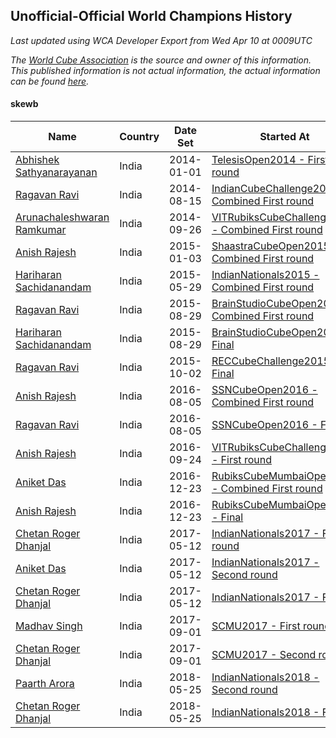## Unofficial-Official World Champions History

*Last updated using WCA Developer Export from Wed Apr 10 at 0009UTC*

*The [World Cube Association](https://www.worldcubeassociation.org) is the source and owner of this information. This published information is not actual information, the actual information can be found [here](https://www.worldcubeassociation.org/results).*

#### skewb

|Name|Country|Date Set|Started At|Ended At|Days Held|  
|--|--|--|--|--|--|  
|[Abhishek Sathyanarayanan](https://www.worldcubeassociation.org/persons/2012SATH01)|India|2014-01-01|[TelesisOpen2014 - First round](https://www.worldcubeassociation.org/competitions/TelesisOpen2014/results/all#eskewb_1)|[IndianCubeChallenge2014 - Combined First round](https://www.worldcubeassociation.org/competitions/IndianCubeChallenge2014/results/all#eskewb_d)|228|  
|[Ragavan Ravi](https://www.worldcubeassociation.org/persons/2013RAVI02)|India|2014-08-15|[IndianCubeChallenge2014 - Combined First round](https://www.worldcubeassociation.org/competitions/IndianCubeChallenge2014/results/all#eskewb_d)|[VITRubiksCubeChallenge2014 - Combined First round](https://www.worldcubeassociation.org/competitions/VITRubiksCubeChallenge2014/results/all#eskewb_d)|42|  
|[Arunachaleshwaran Ramkumar](https://www.worldcubeassociation.org/persons/2013RAMK01)|India|2014-09-26|[VITRubiksCubeChallenge2014 - Combined First round](https://www.worldcubeassociation.org/competitions/VITRubiksCubeChallenge2014/results/all#eskewb_d)|[ShaastraCubeOpen2015 - Combined First round](https://www.worldcubeassociation.org/competitions/ShaastraCubeOpen2015/results/all#eskewb_d)|98|  
|[Anish Rajesh](https://www.worldcubeassociation.org/persons/2014RAJE03)|India|2015-01-03|[ShaastraCubeOpen2015 - Combined First round](https://www.worldcubeassociation.org/competitions/ShaastraCubeOpen2015/results/all#eskewb_d)|[IndianNationals2015 - Combined First round](https://www.worldcubeassociation.org/competitions/IndianNationals2015/results/all#eskewb_d)|147|  
|[Hariharan Sachidanandam](https://www.worldcubeassociation.org/persons/2015SACH01)|India|2015-05-29|[IndianNationals2015 - Combined First round](https://www.worldcubeassociation.org/competitions/IndianNationals2015/results/all#eskewb_d)|[BrainStudioCubeOpen2015 - Combined First round](https://www.worldcubeassociation.org/competitions/BrainStudioCubeOpen2015/results/all#eskewb_d)|91|  
|[Ragavan Ravi](https://www.worldcubeassociation.org/persons/2013RAVI02)|India|2015-08-29|[BrainStudioCubeOpen2015 - Combined First round](https://www.worldcubeassociation.org/competitions/BrainStudioCubeOpen2015/results/all#eskewb_d)|[BrainStudioCubeOpen2015 - Final](https://www.worldcubeassociation.org/competitions/BrainStudioCubeOpen2015/results/all#eskewb_f)|0|  
|[Hariharan Sachidanandam](https://www.worldcubeassociation.org/persons/2015SACH01)|India|2015-08-29|[BrainStudioCubeOpen2015 - Final](https://www.worldcubeassociation.org/competitions/BrainStudioCubeOpen2015/results/all#eskewb_f)|[RECCubeChallenge2015 - Final](https://www.worldcubeassociation.org/competitions/RECCubeChallenge2015/results/all#eskewb_f)|34|  
|[Ragavan Ravi](https://www.worldcubeassociation.org/persons/2013RAVI02)|India|2015-10-02|[RECCubeChallenge2015 - Final](https://www.worldcubeassociation.org/competitions/RECCubeChallenge2015/results/all#eskewb_f)|[SSNCubeOpen2016 - Combined First round](https://www.worldcubeassociation.org/competitions/SSNCubeOpen2016/results/all#eskewb_d)|308|  
|[Anish Rajesh](https://www.worldcubeassociation.org/persons/2014RAJE03)|India|2016-08-05|[SSNCubeOpen2016 - Combined First round](https://www.worldcubeassociation.org/competitions/SSNCubeOpen2016/results/all#eskewb_d)|[SSNCubeOpen2016 - Final](https://www.worldcubeassociation.org/competitions/SSNCubeOpen2016/results/all#eskewb_f)|0|  
|[Ragavan Ravi](https://www.worldcubeassociation.org/persons/2013RAVI02)|India|2016-08-05|[SSNCubeOpen2016 - Final](https://www.worldcubeassociation.org/competitions/SSNCubeOpen2016/results/all#eskewb_f)|[VITRubiksCubeChallenge2016 - First round](https://www.worldcubeassociation.org/competitions/VITRubiksCubeChallenge2016/results/all#eskewb_1)|50|  
|[Anish Rajesh](https://www.worldcubeassociation.org/persons/2014RAJE03)|India|2016-09-24|[VITRubiksCubeChallenge2016 - First round](https://www.worldcubeassociation.org/competitions/VITRubiksCubeChallenge2016/results/all#eskewb_1)|[RubiksCubeMumbaiOpen2016 - Combined First round](https://www.worldcubeassociation.org/competitions/RubiksCubeMumbaiOpen2016/results/all#eskewb_d)|90|  
|[Aniket Das](https://www.worldcubeassociation.org/persons/2015DASA02)|India|2016-12-23|[RubiksCubeMumbaiOpen2016 - Combined First round](https://www.worldcubeassociation.org/competitions/RubiksCubeMumbaiOpen2016/results/all#eskewb_d)|[RubiksCubeMumbaiOpen2016 - Final](https://www.worldcubeassociation.org/competitions/RubiksCubeMumbaiOpen2016/results/all#eskewb_f)|0|  
|[Anish Rajesh](https://www.worldcubeassociation.org/persons/2014RAJE03)|India|2016-12-23|[RubiksCubeMumbaiOpen2016 - Final](https://www.worldcubeassociation.org/competitions/RubiksCubeMumbaiOpen2016/results/all#eskewb_f)|[IndianNationals2017 - First round](https://www.worldcubeassociation.org/competitions/IndianNationals2017/results/all#eskewb_1)|141|  
|[Chetan Roger Dhanjal](https://www.worldcubeassociation.org/persons/2014DHAN01)|India|2017-05-12|[IndianNationals2017 - First round](https://www.worldcubeassociation.org/competitions/IndianNationals2017/results/all#eskewb_1)|[IndianNationals2017 - Second round](https://www.worldcubeassociation.org/competitions/IndianNationals2017/results/all#eskewb_2)|0|  
|[Aniket Das](https://www.worldcubeassociation.org/persons/2015DASA02)|India|2017-05-12|[IndianNationals2017 - Second round](https://www.worldcubeassociation.org/competitions/IndianNationals2017/results/all#eskewb_2)|[IndianNationals2017 - Final](https://www.worldcubeassociation.org/competitions/IndianNationals2017/results/all#eskewb_f)|0|  
|[Chetan Roger Dhanjal](https://www.worldcubeassociation.org/persons/2014DHAN01)|India|2017-05-12|[IndianNationals2017 - Final](https://www.worldcubeassociation.org/competitions/IndianNationals2017/results/all#eskewb_f)|[SCMU2017 - First round](https://www.worldcubeassociation.org/competitions/SCMU2017/results/all#eskewb_1)|112|  
|[Madhav Singh](https://www.worldcubeassociation.org/persons/2016SING27)|India|2017-09-01|[SCMU2017 - First round](https://www.worldcubeassociation.org/competitions/SCMU2017/results/all#eskewb_1)|[SCMU2017 - Second round](https://www.worldcubeassociation.org/competitions/SCMU2017/results/all#eskewb_2)|0|  
|[Chetan Roger Dhanjal](https://www.worldcubeassociation.org/persons/2014DHAN01)|India|2017-09-01|[SCMU2017 - Second round](https://www.worldcubeassociation.org/competitions/SCMU2017/results/all#eskewb_2)|[IndianNationals2018 - Second round](https://www.worldcubeassociation.org/competitions/IndianNationals2018/results/all#eskewb_2)|266|  
|[Paarth Arora](https://www.worldcubeassociation.org/persons/2014AROR06)|India|2018-05-25|[IndianNationals2018 - Second round](https://www.worldcubeassociation.org/competitions/IndianNationals2018/results/all#eskewb_2)|[IndianNationals2018 - Final](https://www.worldcubeassociation.org/competitions/IndianNationals2018/results/all#eskewb_f)|0|  
|[Chetan Roger Dhanjal](https://www.worldcubeassociation.org/persons/2014DHAN01)|India|2018-05-25|[IndianNationals2018 - Final](https://www.worldcubeassociation.org/competitions/IndianNationals2018/results/all#eskewb_f)|Ongoing|319|  
